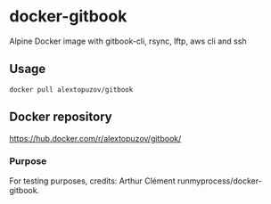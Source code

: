 # docker-gitbook
Alpine Docker image with gitbook-cli, rsync, lftp, aws cli and ssh


## Usage

`docker pull alextopuzov/gitbook`


## Docker repository

https://hub.docker.com/r/alextopuzov/gitbook/

### Purpose

For testing purposes, credits: Arthur Clément runmyprocess/docker-gitbook.
